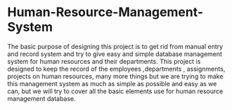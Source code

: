 # Human-Resource-Management-System

The basic purpose of designing this project is to get rid from manual entry and record system and try to give easy and simple database management system for human resources and their departments. This project is designed to keep the record of the employees ,departments , assignments, projects on human resources, many more things but we are trying to make this management system as much as simple as possible and easy as we can, but we will try to cover all the basic elements use for human resource management database.
